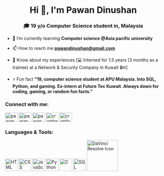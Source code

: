 <h1 align="center">Hi 👋, I'm Pawan Dinushan</h1>
<h3 align="center">🎓 19 y/o Computer Science student in, Malaysia</h3>

- 🌱 I’m currently learning **Computer science @Asia pacific university**

- 📫 How to reach me **pawandinushan@gmail.com**

- 📄 Know about my experiences [💻 Interned for 1.5 years (3 months as a trainee) at a Network & Security Company in Kuwait 🔒🌐]
  
- ⚡ Fun fact **"19, computer science student at APU Malaysia. Into SQL, Python, and gaming. Ex-intern at Future Tec Kuwait. Always down for coding, gaming, or random fun facts."**

<h3 align="left">Connect with me:</h3>
<p align="left">
<a href="https://linkedin.com/in/pawan dinushan" target="blank"><img align="center" src="https://raw.githubusercontent.com/rahuldkjain/github-profile-readme-generator/master/src/images/icons/Social/linked-in-alt.svg" alt="pawan dinushan" height="30" width="40" /></a>
<a href="https://fb.com/pawan.dinuuuuu" target="blank"><img align="center" src="https://raw.githubusercontent.com/rahuldkjain/github-profile-readme-generator/master/src/images/icons/Social/facebook.svg" alt="pawan.dinuuuuu" height="30" width="40" /></a>
<a href="https://instagram.com/pawan.dinuuuuu" target="blank"><img align="center" src="https://raw.githubusercontent.com/rahuldkjain/github-profile-readme-generator/master/src/images/icons/Social/instagram.svg" alt="pawan.dinuuuuu" height="30" width="40" /></a>
<a href="https://discord.gg/cryptiwho" target="blank"><img align="center" src="https://raw.githubusercontent.com/rahuldkjain/github-profile-readme-generator/master/src/images/icons/Social/discord.svg" alt="cryptiwho" height="30" width="40" /></a>
<a href="https://crypticwho.github.io/cryptic-website/" target="blank"><img align="center" src="https://raw.githubusercontent.com/rahuldkjain/github-profile-readme-generator/master/src/images/icons/Social/globe.svg" alt="cryptic-website" height="30" width="40" /></a>
</p>

<h3 align="left">Languages & Tools:</h3>
<p align="left">
  <img src="https://cdn.jsdelivr.net/gh/devicons/devicon/icons/html5/html5-original.svg" alt="HTML" width="40" height="40"/>
  <img src="https://cdn.jsdelivr.net/gh/devicons/devicon/icons/css3/css3-original.svg" alt="CSS" width="40" height="40"/>
  <img src="https://cdn.jsdelivr.net/gh/devicons/devicon/icons/javascript/javascript-original.svg" alt="JavaScript" width="40" height="40"/>
  <img src="https://cdn.jsdelivr.net/gh/devicons/devicon/icons/python/python-original.svg" alt="Python" width="40" height="40"/>
  <img src="https://cdn.jsdelivr.net/gh/devicons/devicon/icons/c/c-original.svg" alt="C" width="40" height="40"/>
  <img src="https://cdn.jsdelivr.net/gh/devicons/devicon/icons/mysql/mysql-original.svg" alt="SQL" width="40" height="40"/>
  <img src="davinci-resolve-icon.png" alt="DaVinci Resolve Icon" width="100" height="100">

</p>
